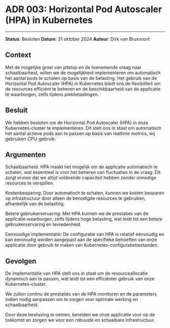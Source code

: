 # ADR 003: Horizontal Pod Autoscaler (HPA) in Kubernetes

---

**Status**: Besloten
**Datum**: 31 oktober 2024
**Auteur**: Dirk van Bruxvoort

## Context

Met de mogelijke groei van pitstop en de toenemende vraag naar schaalbaarheid, willen we de mogelijkheid implementeren om automatisch het aantal pods te schalen op basis van de belasting. Het gebruik van de Horizontal Pod Autoscaler (HPA) in Kubernetes biedt ons de flexibiliteit om de resources efficiënt te beheren en de beschikbaarheid van de applicatie te waarborgen, zelfs tijdens piekbelastingen.

## Besluit

We hebben besloten om de Horizontal Pod Autoscaler (HPA) in onze Kubernetes-cluster te implementeren. Dit stelt ons in staat om automatisch het aantal actieve pods aan te passen op basis van realtime metrics, wij gebruiken CPU-gebruik.

## Argumenten

Schaalbaarheid: HPA maakt het mogelijk om de applicatie automatisch te schalen, wat essentieel is voor het beheren van fluctuaties in de vraag. Dit zorgt ervoor dat we altijd voldoende capaciteit hebben zonder onnodige resources te verspillen.

Kostenbesparing: Door automatisch te schalen, kunnen we kosten besparen op infrastructuur door alleen de benodigde resources te gebruiken, afhankelijk van de belasting.

Betere gebruikerservaring: Met HPA kunnen we de prestaties van de applicatie waarborgen, zelfs tijdens hoge belasting, wat leidt tot een betere gebruikerservaring en tevredenheid.

Eenvoudige implementatie: De configuratie van HPA is relatief eenvoudig en kan eenvoudig worden aangepast aan de specifieke behoeften van onze applicatie door gebruik te maken van Kubernetes-configuratiebestanden.

## Gevolgen

De implementatie van HPA stelt ons in staat om de resourceallocatie dynamisch aan te passen, wat leidt tot een efficiënter gebruik van onze Kubernetes-cluster.

We zullen continu de prestaties van de HPA monitoren en de parameters indien nodig aanpassen om te zorgen voor optimale werking en schaalbaarheid.

Door deze beslissing te nemen, bereiden we onze applicatie voor op de toekomst en zorgen we voor een robuuste en schaalbare infrastructuur.